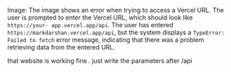 Image: The image shows an error when trying to access a Vercel URL. The user
is prompted to enter the Vercel URL, which should look like `https://your-
app.vercel.app/api`. The user has entered
`https://markdarshan.vercel.app/api`, but the system displays a `TypeError:
Failed to fetch` error message, indicating that there was a problem retrieving
data from the entered URL.
  
that website is working fine . just write the parameters after /api